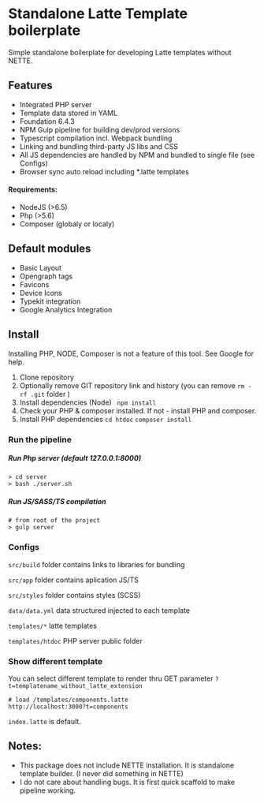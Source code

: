 # Standalone Latte Template boilerplate

Simple standalone boilerplate for developing Latte templates without NETTE. 

## Features

- Integrated PHP server
- Template data stored in YAML
- Foundation 6.4.3
- NPM Gulp pipeline for building dev/prod versions
- Typescript compilation incl. Webpack bundling
- Linking and bundling third-party JS libs and CSS
- All JS dependencies are handled by NPM and bundled to single file (see Configs)
- Browser sync auto reload including *.latte templates

#### Requirements:
- NodeJS (>6.5)
- Php (>5.6)
- Composer (globaly or localy)


## Default modules
- Basic Layout
- Opengraph tags
- Favicons
- Device Icons
- Typekit integration
- Google Analytics Integration

## Install
Installing PHP, NODE, Composer is not a feature of this tool. See Google for help.

1) Clone repository 
2) Optionally remove GIT repository link and history (you can remove ```rm -rf .git``` folder )
3) Install dependencies (Node)
``` npm install```
4) Check your PHP & composer installed. If not - install PHP and composer.
5) Install PHP dependencies ```cd htdoc``` ```composer install```


### Run the pipeline 

##### Run Php server (default 127.0.0.1:8000)
```
> cd server
> bash ./server.sh
```

##### Run JS/SASS/TS compilation

```
# from root of the project
> gulp server
```

### Configs

```src/build``` folder contains links to libraries for bundling

```src/app``` folder contains aplication JS/TS

```src/styles``` folder contains styles (SCSS)

```data/data.yml``` data structured injected to each template

```templates/*``` latte templates

```templates/htdoc``` PHP server public folder


### Show different template

You can select different template to render thru GET parameter ```?t=templatename_without_latte_extension```

```
# load /templates/components.latte
http://localhost:3000?t=components
```

```index.latte``` is default.

## Notes:
- This package does not include NETTE installation. It is standalone template builder. (I never did something in NETTE)
- I do not care about handling bugs. It is first quick scaffold to make pipeline working.

